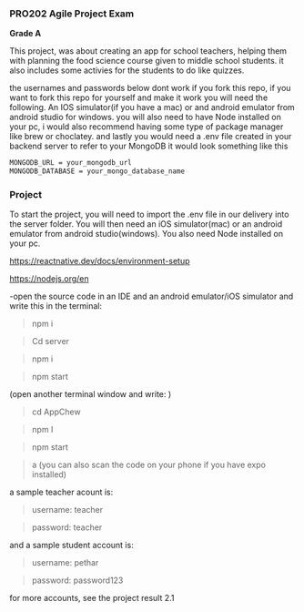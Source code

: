 ### PRO202 Agile Project Exam
**Grade A**

This project, was about creating an app for school teachers, helping them with planning the food science course given to middle school students. it also includes some activies for the students to do like quizzes.

the usernames and passwords below dont work if you fork this repo, if you want to fork this repo for yourself and make it work you will need the following.
An IOS simulator(if you have a mac) or and android emulator from android studio for windows.
you will also need to have Node installed on your pc, i would also recommend having some type of package manager like brew or choclatey.
and lastly you would need a .env file created in your backend server to refer to your MongoDB
it would look something like this

```sh
MONGODB_URL = your_mongodb_url
MONGODB_DATABASE = your_mongo_database_name
```


### Project
To start the project, you will need to import the .env file in our delivery into the server folder.
You will then need an iOS simulator(mac) or an android emulator from android studio(windows). You also need Node installed on your pc.

https://reactnative.dev/docs/environment-setup

https://nodejs.org/en



-open the source code in an IDE and an android emulator/iOS simulator and write this in the terminal:

>npm i

>Cd server

>npm i

>npm start

(open another terminal window and write: )

>cd AppChew

>npm I

>npm start

>a
(you can also scan the code on your phone if you have expo installed) 


a sample teacher acount is:
>username: teacher

>password: teacher

and a sample student account is:
>username: pethar

>password: password123

for more accounts, see the project result 2.1
